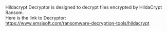 Hildacrypt Decryptor is designed to decrypt files encrypted by HildaCrypt Ransom.\
Here is the link to Decryptor:\
https://www.emsisoft.com/ransomware-decryption-tools/hildacrypt
